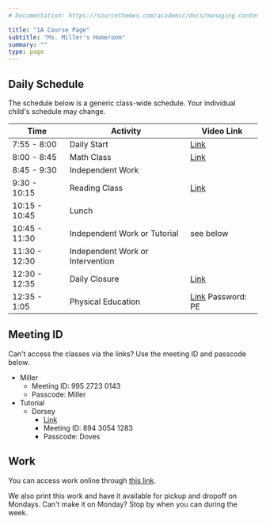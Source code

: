 ```yaml
---
# Documentation: https://sourcethemes.com/academic/docs/managing-content/

title: "1A Course Page"
subtitle: "Ms. Miller's Homeroom"
summary: ""
type: page
---
```


## Daily Schedule

The schedule below is a generic class-wide schedule. Your individual
child's schedule may change.

Time|Activity|Video Link
---|---|---
7:55 - 8:00|Daily Start|[Link](https://zoom.us/j/99527230143?pwd=SXRkYUFwTm01amdCZjRlOXVvNnRuQT09)
8:00 - 8:45|Math Class|[Link](https://zoom.us/j/99527230143?pwd=SXRkYUFwTm01amdCZjRlOXVvNnRuQT09)
8:45 - 9:30|Independent Work|
9:30 - 10:15|Reading Class|[Link](https://zoom.us/j/99527230143?pwd=SXRkYUFwTm01amdCZjRlOXVvNnRuQT09)
10:15 - 10:45|Lunch|
10:45 - 11:30|Independent Work or Tutorial|see below
11:30 - 12:30|Independent Work or Intervention|
12:30 - 12:35|Daily Closure|[Link](https://zoom.us/j/99527230143?pwd=SXRkYUFwTm01amdCZjRlOXVvNnRuQT09)
12:35 - 1:05|Physical Education|[Link](https://us04web.zoom.us/j/2014753721) Password: PE

## Meeting ID

Can't access the classes via the links? Use the meeting ID and passcode
below.

- Miller
  - Meeting ID: 995 2723 0143
  - Passcode: Miller
- Tutorial
  - Dorsey
    - [Link](https://us02web.zoom.us/j/89430541283?pwd=Y2R5TXp6Q1JmVTNXNXh0eUcyUFMzZz09)
    - Meeting ID: 894 3054 1283
    - Passcode: Doves

## Work

You can access work online through
[this link](https://drive.google.com/drive/folders/1i9HAiG6IJ7KwyWIBbY301Jtbr2jy8d8_?usp=sharing).

We also print this work
and have it available for pickup and dropoff on Mondays. Can't make it
on Monday? Stop by when you can during the week.



